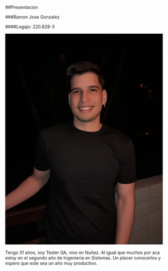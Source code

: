 ##Presentacion


###Ramon Jose Gonzalez


####Legajo: 220.828-3

![Mi foto](imagenes/20221224_234045.jpg)

Tengo 31 años, soy Tester QA, vivo en Nuñez. Al igual que muchos por aca estoy en el segundo año de Ingenieria en Sistemas. 
Un placer conocerlos y espero que este sea un año muy productivo. 
